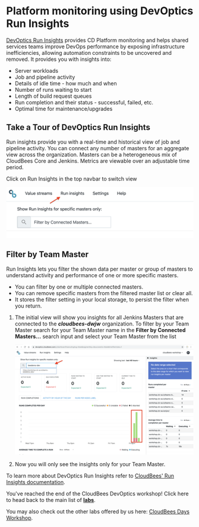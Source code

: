 # Platform monitoring using DevOptics Run Insights

[DevOptics Run Insights](https://go.cloudbees.com/docs/cloudbees-documentation/devoptics-user-guide/run_insights/) provides CD Platform monitoring and helps shared services teams improve DevOps performance by exposing infrastructure inefficiencies, allowing automation constraints to be uncovered and removed. It provides you with insights into:

* Server workloads
* Job and pipeline activity
* Details of idle time - how much and when
* Number of runs waiting to start
* Length of build request queues
* Run completion and their status - successful, failed, etc.
* Optimal time for maintenance/upgrades

## Take a Tour of DevOptics Run Insights
Run insights provide you with a real-time and historical view of job and pipeline activity. You can connect any number of masters for an aggregate view across the organization. Masters can be a heterogeneous mix of CloudBees Core and Jenkins. Metrics are viewable over an adjustable time period.

Click on Run Insights in the top navbar to switch view <p><img src="img/insights/insights_view.png" width=650/>


## Filter by Team Master
Run Insights lets you filter the shown data per master or group of masters to understand activity and performance of one or more specific masters.

* You can filter by one or multiple connected masters.
* You can remove specific masters from the filtered master list or clear all.
* It stores the filter setting in your local storage, to persist the filter when you return.


1. The initial view will show you insights for all Jenkins Masters that are connected to the ***cloudbees-dwjw*** organization. To filter by your Team Master search for your Team Master name in the **Filter by Connected Masters...** search input and select your Team Master from the list <p><img src="img/insights/insights_filter_by_master_input.png" width=850/>
2. Now you will only see the insights only for your Team Master. 

To learn more about DevOptics Run Insights refer to [CloudBees' Run Insights documentation](https://go.cloudbees.com/docs/cloudbees-documentation/devoptics-user-guide/run_insights/).

You've reached the end of the CloudBees DevOptics workshop! Click here to head back to the main list of [**labs**](./README.md#workshop-labs).

You may also check out the other labs offered by us here: [CloudBees Days Workshop](https://github.com/cloudbees-days).
